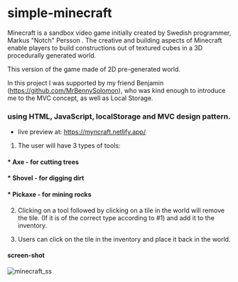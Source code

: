 # simple-minecraft

Minecraft is a sandbox video game initially created by Swedish programmer, Markus "Notch" Persson .
The creative and building aspects of Minecraft enable players to build constructions out of textured cubes in a 3D procedurally generated world.

This version of the game made of 2D pre-generated world.

In this project I was supported by my friend Benjamin (https://github.com/MrBennySolomon), who was kind enough to introduce me to the MVC concept, as well as Local Storage.


### using HTML, JavaScript, localStorage and MVC design pattern.

* live preview at: https://myncraft.netlify.app/

1. The user will have 3 types of tools:

#### * Axe     - for cutting trees
#### * Shovel  - for digging dirt
#### * Pickaxe - for mining rocks   

2. Clicking on a tool followed by clicking on a tile in the
world will remove the tile. (If it is of the correct type
according to #1) and add it to the inventory.

3. Users can click on the tile in the inventory and place
it back in the world.
#### screen-shot
![minecraft_ss](https://user-images.githubusercontent.com/107620866/216858858-52bd828d-8716-42c6-835d-306b1117f918.png)


